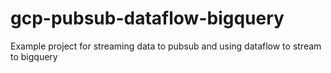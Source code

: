 # gcp-pubsub-dataflow-bigquery
Example project for streaming data to pubsub and using dataflow to stream to bigquery
